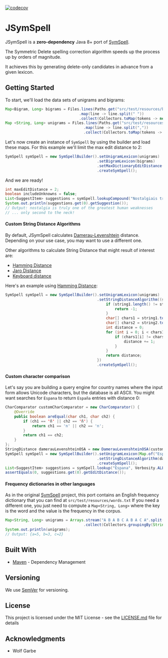 [![codecov](https://codecov.io/gh/rxp90/jsymspell/branch/master/graph/badge.svg)](https://codecov.io/gh/rxp90/jsymspell)
# JSymSpell

JSymSpell is a **zero-dependency** Java 8+ port of [SymSpell](https://github.com/wolfgarbe/SymSpell "SymSpell: 1 million times faster through Symmetric Delete spelling correction algorithm").

The Symmetric Delete spelling correction algorithm speeds up the process up by orders of magnitude.

It achieves this by generating delete-only candidates in advance from a given lexicon.

## Getting Started

To start, we'll load the data sets of unigrams and bigrams:

```java
Map<Bigram, Long> bigrams = Files.lines(Paths.get("src/test/resources/bigrams.txt"))
                                 .map(line -> line.split(" "))
                                 .collect(Collectors.toMap(tokens -> new Bigram(tokens[0], tokens[1]), tokens -> Long.parseLong(tokens[2])));
Map <String, Long> unigrams = Files.lines(Paths.get("src/test/resources/words.txt"))
                                   .map(line -> line.split(","))
                                   .collect(Collectors.toMap(tokens -> tokens[0], tokens -> Long.parseLong(tokens[1])));
```

Let's now create an instance of `SymSpell` by using the builder and load these maps. For this example we'll limit the max edit distance to 2:
```java
SymSpell symSpell = new SymSpellBuilder().setUnigramLexicon(unigrams)
                                         .setBigramLexicon(bigrams)
                                         .setMaxDictionaryEditDistance(2)
                                         .createSymSpell();
```

And we are ready!
```java
int maxEditDistance = 2;
boolean includeUnknowns = false;
List<SuggestItem> suggestions = symSpell.lookupCompound("Nostalgiais truly one of th greatests human weakneses", maxEditDistance, includeUnknowns);
System.out.println(suggestions.get(0).getSuggestion());
// Output: nostalgia is truly one of the greatest human weaknesses
// ... only second to the neck!
```

#### Custom String Distance Algorithms
By default, JSymSpell calculates [Damerau-Levenshtein](https://en.wikipedia.org/wiki/Damerau%E2%80%93Levenshtein_distance) distance. Depending on your use case, you may want to use a different one.

Other algorithms to calculate String Distance that might result of interest are:
* [Hamming Distance](https://en.wikipedia.org/wiki/Hamming_distance)
* [Jaro Distance](https://en.wikipedia.org/wiki/Jaro%E2%80%93Winkler_distance)
* [Keyboard distance](https://metacpan.org/pod/release/KRBURTON/String-KeyboardDistance-1.01/KeyboardDistance.pm)

Here's an example using [Hamming Distance](https://en.wikipedia.org/wiki/Hamming_distance):
```java
SymSpell symSpell = new SymSpellBuilder().setUnigramLexicon(unigrams)
                                         .setStringDistanceAlgorithm((string1, string2, maxDistance) -> {
                                             if (string1.length() != string2.length()){
                                                 return -1;
                                             }
                                             char[] chars1 = string1.toCharArray();
                                             char[] chars2 = string2.toCharArray();
                                             int distance = 0;
                                             for (int i = 0; i < chars1.length; i++) {
                                                 if (chars1[i] != chars2[i]) {
                                                     distance += 1;
                                                 }
                                             }
                                             return distance;
                                         })
                                         .createSymSpell();
```
#### Custom character comparison
Let's say you are building a query engine for country names where the input form allows Unicode characters, but the database is all ASCII.
You might want searches for `Espana` to return `España` entries with distance 0:
```java
CharComparator customCharComparator = new CharComparator() {
    @Override
    public boolean areEqual(char ch1, char ch2) {
        if (ch1 == 'ñ' || ch2 == 'ñ') {
            return ch1 == 'n' || ch2 == 'n';
        }
        return ch1 == ch2;
    }
};
StringDistance damerauLevenshteinOSA = new DamerauLevenshteinOSA(customCharComparator);
SymSpell symSpell = new SymSpellBuilder().setUnigramLexicon(Map.of("España", 10L))
                                         .setStringDistanceAlgorithm(damerauLevenshteinOSA)
                                         .createSymSpell();
List<SuggestItem> suggestions = symSpell.lookup("Espana", Verbosity.ALL);
assertEquals(0, suggestions.get(0).getEditDistance());
```

#### Frequency dictionaries in other languages
As in the original [SymSpell](https://github.com/wolfgarbe/SymSpell/blob/master/SymSpell/frequency_dictionary_en_82_765.txt) project, this port contains an English frequency dictionary that you can find at `src/test/resources/words.txt`
If you need a different one, you just need to compute a `Map<String, Long>` where the key is the word and the value is the frequency in the corpus.

```java
Map<String, Long> unigrams = Arrays.stream("A B A B C A B A C A".split(" "))
                                   .collect(Collectors.groupingBy(String::toLowerCase, Collectors.counting()));
System.out.println(unigrams);
// Output: {a=5, b=3, c=2}
```
## Built With

* [Maven](https://maven.apache.org/) - Dependency Management

## Versioning

We use [SemVer](http://semver.org/) for versioning.

## License

This project is licensed under the MIT License - see the [LICENSE.md](LICENSE) file for details

## Acknowledgments

* Wolf Garbe
